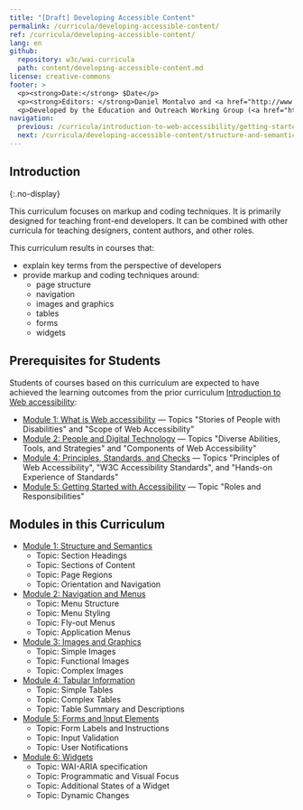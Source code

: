 ```yaml
---
title: "[Draft] Developing Accessible Content"
permalink: /curricula/developing-accessible-content/
ref: /curricula/developing-accessible-content/
lang: en
github:
  repository: w3c/wai-curricula
  path: content/developing-accessible-content.md
license: creative-commons
footer: >
  <p><strong>Date:</strong> $Date</p>
  <p><strong>Editors: </strong>Daniel Montalvo and <a href="http://www.w3.org/People/shadi/">Shadi Abou-Zahra</a>. Contributors: <a href="https://www.w3.org/WAI/EO/EOWG-members">EOWG Participants</a>. </p>
  <p>Developed by the Education and Outreach Working Group (<a href="http://www.w3.org/WAI/EO/">EOWG</a>). Developed with support from the <a href="https://www.w3.org/WAI/about/projects/wai-guide/">WAI-Guide Project</a> funded by the European Commission (EC) under the Horizon 2020 program (Grant Agreement 822245).</p>
navigation:
  previous: /curricula/introduction-to-web-accessibility/getting-started-with-accessibility/
  next: /curricula/developing-accessible-content/structure-and-semantics/
---
```


## Introduction
{:.no-display}

This curriculum focuses on markup and coding techniques. It is primarily designed for teaching front-end developers. It can be combined with other curricula for teaching designers, content authors, and other roles.

This curriculum results in courses that:

* explain key terms from the perspective of developers
* provide markup and coding techniques around:
  * page structure
  * navigation
  * images and graphics
  * tables
  * forms
  * widgets

## Prerequisites for Students

Students of courses based on this curriculum are expected to have achieved the learning outcomes from the prior curriculum [Introduction to Web accessibility](https://www.w3.org/WAI/curricula/introduction-to-web-accessibility/):

* [Module 1: What is Web accessibility](https://www.w3.org/WAI/curricula/introduction-to-web-accessibility/what-is-web-accessibility/) &mdash; Topics "Stories of People with Disabilities" and "Scope of Web Accessibility"
* [Module 2: People and Digital Technology](/curricula/introduction-to-web-accessibility/people-and-digital-technology/) &mdash; Topics "Diverse Abilities, Tools, and Strategies" and "Components of Web Accessibility"
* [Module 4: Principles, Standards, and Checks](/curricula/introduction-to-web-accessibility/principles-standards-and-checks/) &mdash; Topics "Principles of Web Accessibility", "W3C Accessibility Standards", and "Hands-on Experience of Standards"
* [Module 5: Getting Started with Accessibility](https://www.w3.org/WAI/curricula/introduction-to-web-accessibility/getting-started-with-accessibility/) &mdash; Topic "Roles and Responsibilities"

## Modules in this Curriculum

-   [Module 1: Structure and Semantics](/curricula/developing-accessible-content/structure-and-semantics/)
    -   Topic: Section Headings
    -   Topic: Sections of Content
    -   Topic: Page Regions
    -   Topic: Orientation and Navigation
-   [Module 2: Navigation and Menus](/curricula/developing-accessible-content/navigation-and-menus/)
    -   Topic: Menu Structure
    -   Topic: Menu Styling
    -   Topic: Fly-out Menus
    -   Topic: Application Menus
-   [Module 3: Images and Graphics](/curricula/developing-accessible-content/images-and-graphics/)
    -   Topic: Simple Images
    -   Topic: Functional Images
    -   Topic: Complex Images
-   [Module 4: Tabular Information](/curricula/developing-accessible-content/tabular-information/)
    -   Topic: Simple Tables
    -   Topic: Complex Tables
    -   Topic: Table Summary and Descriptions
-   [Module 5: Forms and Input Elements](/curricula/developing-accessible-content/forms-and-input-elements/)
    -   Topic: Form Labels and Instructions
    -   Topic: Input Validation
    -   Topic: User Notifications
-   [Module 6: Widgets](/curricula/developing-accessible-content/widgets/)
    -   Topic: WAI-ARIA specification
    -   Topic: Programmatic and Visual Focus
    -   Topic: Additional States of a Widget
    -   Topic: Dynamic Changes
	
